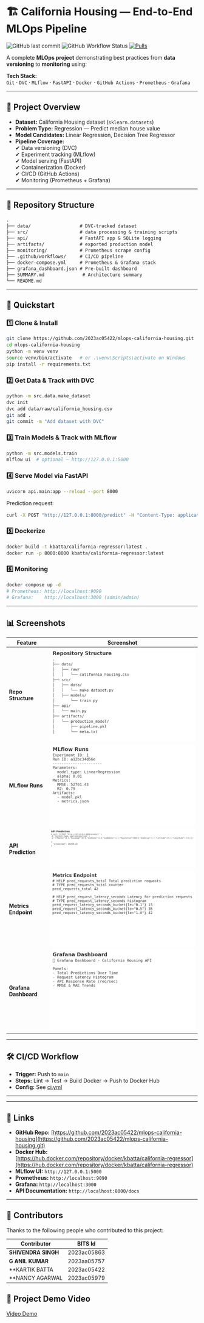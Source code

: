 # 🏗️ California Housing — End-to-End MLOps Pipeline

![GitHub last commit](https://img.shields.io/github/last-commit/2023ac05422/mlops-california-housing?style=for-the-badge)
![GitHub Workflow Status](https://img.shields.io/github/actions/workflow/status/2023ac05422/mlops-california-housing/ci.yml?style=for-the-badge)
[![Pulls](https://img.shields.io/docker/pulls/kbatta/california-regressor?style=for-the-badge)](https://hub.docker.com/repository/docker/kbatta/california-regressor)

A complete **MLOps project** demonstrating best practices from **data versioning** to **monitoring** using:

**Tech Stack:**  
`Git` · `DVC` · `MLflow` · `FastAPI` · `Docker` · `GitHub Actions` · `Prometheus` · `Grafana`

---

## 📌 Project Overview

- **Dataset:** California Housing dataset (`sklearn.datasets`)
- **Problem Type:** Regression — Predict median house value
- **Model Candidates:** Linear Regression, Decision Tree Regressor
- **Pipeline Coverage:**  
  ✔ Data versioning (DVC)  
  ✔ Experiment tracking (MLflow)  
  ✔ Model serving (FastAPI)  
  ✔ Containerization (Docker)  
  ✔ CI/CD (GitHub Actions)  
  ✔ Monitoring (Prometheus + Grafana)  

---

## 📂 Repository Structure
```
.
├── data/                  # DVC-tracked dataset
├── src/                   # data processing & training scripts
├── api/                   # FastAPI app & SQLite logging
├── artifacts/             # exported production model
├── monitoring/            # Prometheus scrape config
├── .github/workflows/     # CI/CD pipeline
├── docker-compose.yml     # Prometheus & Grafana stack
├── grafana_dashboard.json # Pre-built dashboard
├── SUMMARY.md              # Architecture summary
└── README.md
```

---
## 🚀 Quickstart

### 1️⃣ Clone & Install
```bash
git clone https://github.com/2023ac05422/mlops-california-housing.git
cd mlops-california-housing
python -m venv venv
source venv/bin/activate   # or .\venv\Scripts\activate on Windows
pip install -r requirements.txt
```

### 2️⃣ Get Data & Track with DVC
```bash
python -m src.data.make_dataset
dvc init
dvc add data/raw/california_housing.csv
git add .
git commit -m "Add dataset with DVC"
```

### 3️⃣ Train Models & Track with MLflow
```bash
python -m src.models.train
mlflow ui  # optional — http://127.0.0.1:5000
```

### 4️⃣ Serve Model via FastAPI
```bash
uvicorn api.main:app --reload --port 8000
```
Prediction request:
```bash
curl -X POST "http://127.0.0.1:8000/predict" -H "Content-Type: application/json" -d '{"MedInc":8.3,"HouseAge":41.0,"AveRooms":5.9,"AveBedrms":1.1,"Population":980.0,"AveOccup":2.7,"Latitude":34.2,"Longitude":-118.3}'
```

### 5️⃣ Dockerize
```bash
docker build -t kbatta/california-regressor:latest .
docker run -p 8000:8000 kbatta/california-regressor:latest
```

### 6️⃣ Monitoring
```bash
docker compose up -d
# Prometheus: http://localhost:9090
# Grafana:    http://localhost:3000 (admin/admin)
```

---

## 📊 Screenshots

| Feature | Screenshot |
|---------|------------|
| **Repo Structure** | ![Repo Screenshot](docs/repo_structure.png) |
| **MLflow Runs** | ![MLflow Screenshot](docs/mlflow_runs.png) |
| **API Prediction** | ![FastAPI Screenshot](docs/api_predict.png) |
| **Metrics Endpoint** | ![Metrics Screenshot](docs/metrics.png) |
| **Grafana Dashboard** | ![Grafana Screenshot](docs/grafana_dashboard.png) |

---

## 🛠️ CI/CD Workflow
- **Trigger:** Push to `main`
- **Steps:** Lint → Test → Build Docker → Push to Docker Hub
- **Config:** See [ci.yml](.github/workflows/ci.yml)

---

---

## 🔗 Links
- **GitHub Repo:** [https://github.com/2023ac05422/mlops-california-housing](https://github.com/2023ac05422/mlops-california-housing.git)
- **Docker Hub:** [https://hub.docker.com/repository/docker/kbatta/california-regressor](https://hub.docker.com/repository/docker/kbatta/california-regressor)
- **MLflow UI:** `http://127.0.0.1:5000`
- **Prometheus:** `http://localhost:9090`
- **Grafana:** `http://localhost:3000`
- **API Documentation:** `http://localhost:8000/docs`

---
## 👥 Contributors
Thanks to the following people who contributed to this project:

| Contributor | BITS Id |
|-------------|----------------|
| **SHIVENDRA SINGH** | 2023ac05863 |
| **G ANIL KUMAR** | 2023aa05757 |
| **KARTIK BATTA | 2023ac05422 |
| **NANCY AGARWAL | 2023ac05979 |

## 🎥 Project Demo Video
[Video Demo](https://drive.google.com/file/d/1mfTFDw31THxYGKIQpS3uSKrHTZ9K1B6h/view?usp=drive_link)

